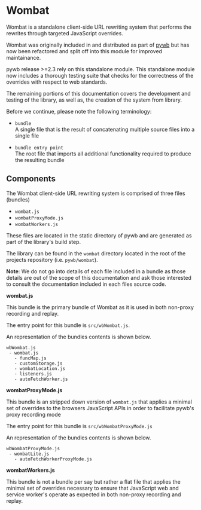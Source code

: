 # Wombat

Wombat is a standalone client-side URL rewriting system that performs the
rewrites through targeted JavaScript overrides.

Wombat was originally included in and distributed as part of [pywb](https://github.com/webrecorder/pywb)
but has now been refactored and split off into this module for improved maintainance.

pywb release >=2.3 rely on this standalone module. This standalone
module now includes a thorough testing suite that checks for the correctness of
the overrides with respect to web standards.

The remaining portions of this documentation covers the development and
testing of the library, as well as, the
creation of the system from library.

Before we continue, please note the following terminology:

  - `bundle`  
    A single file that is the result of concatenating multiple source
    files into a single file

  - `bundle entry point`  
    The root file that imports all additional functionality required to
    produce the resulting bundle

## Components

The Wombat client-side URL rewriting system is comprised of three files
(bundles)

  - `wombat.js`
  - `wombatProxyMode.js`
  - `wombatWorkers.js`

These files are located in the static directory of pywb and are
generated as part of the library's build step.

The library can be found in the `wombat` directory located in the root
of the projects repository (i.e. `pywb/wombat`).

**Note**: We do not go into details of each file included in a bundle as
those details are out of the scope of this documentation and ask those
interested to consult the documentation included in each files source
code.

**wombat.js**

This bundle is the primary bundle of Wombat as it is used in both
non-proxy recording and replay.

The entry point for this bundle is
`src/wbWombat.js`.

An representation of the bundles contents is shown below.

    wbWombat.js
     - wombat.js
       - funcMap.js
       - customStorage.js
       - wombatLocation.js
       - listeners.js
       - autoFetchWorker.js

**wombatProxyMode.js**

This bundle is an stripped down version of
`wombat.js` that applies a minimal set of
overrides to the browsers JavaScript APIs in order to facilitate pywb's
proxy recording mode

The entry point for this bundle is
`src/wbWombatProxyMode.js`

An representation of the bundles contents is shown below.

    wbWombatProxyMode.js
     - wombatLite.js
       - autoFetchWorkerProxyMode.js

**wombatWorkers.js**

This bundle is not a bundle per say but rather a flat file that applies
the minimal set of overrides necessary to ensure that JavaScript web and
service worker's operate as expected in both non-proxy recording and
replay.



